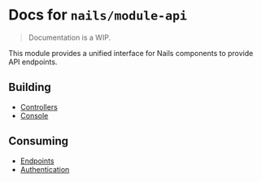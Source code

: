 # Docs for `nails/module-api`
> Documentation is a WIP.


This module provides a unified interface for Nails components to provide API endpoints.



## Building

- [Controllers](building/controllers.md)
- [Console](building/console.md)



## Consuming

- [Endpoints](consuming/endpoints.md)
- [Authentication](consuming/authentication.md)
